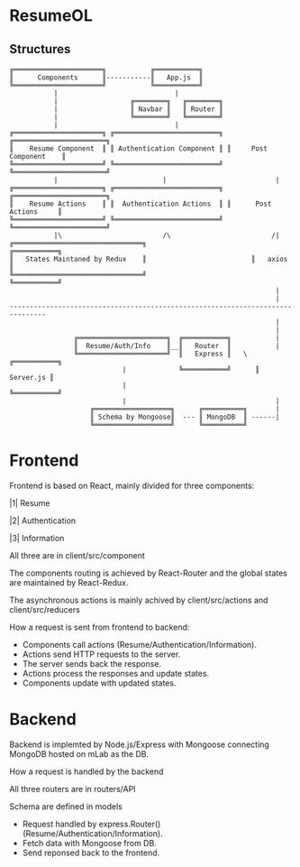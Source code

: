 # ResumeOL

## Structures

```
╔══════════════════════╗           ╔═══════════╗ 
║      Components      ║-----------║   App.js  ║
╚══════════════════════╝           ╚═══════════╝       
           |                             |
           |                  ╔════════╗   ╔════════╗                             
           |                  ║ Navbar ║   ║ Router ║                             
           |                  ╚════════╝   ╚════════╝                             
           |                             |           
╔══════════════════════╗ ╔══════════════════════════╗ ╔═══════════════════════╗  
║    Resume Component  ║ ║ Authentication Component ║ ║     Post Component    ║  
╚══════════════════════╝ ╚══════════════════════════╝ ╚═══════════════════════╝
           |                          |                           |
╔══════════════════════╗ ╔══════════════════════════╗ ╔═══════════════════════╗  
║    Resume Actions    ║ ║  Authentication Actions  ║ ║      Post Actions     ║  
╚══════════════════════╝ ╚══════════════════════════╝ ╚═══════════════════════╝
           |\                         /\                         /|        
╔════════════════════════════════╗                          ╔═══════════╗ 
║   States Maintaned by Redux    ║                          ║   axios   ║
╚════════════════════════════════╝                          ╚═══════════╝     
                                                                  |
                                                                  |
-------------------------------------------------------------------------------
                                                                  |
                                                                  |
                ╔══════════════════════╗  ╔═══════════╗           |  
                ║  Resume/Auth/Info    ║__║   Router  ║           | 
                ╚══════════════════════╝  ║   Express ║   \  ╔═══════════╗
                            |             ╚═══════════╝      ║ Server.js ║
                            |                                ╚═══════════╝
                            |                                     |
                    ╔═══════════════════╗      ╔══════════╗       |
                    ║ Schema by Mongoose║  --- ║ MongoDB  ║ ------| 
                    ╚═══════════════════╝      ╚══════════╝
```



# Frontend

Frontend is based on React, mainly divided for three components:

|1| Resume 

|2| Authentication

|3| Information

All three are in client/src/component

The components routing is achieved by React-Router and the global states are maintained by React-Redux.

The asynchronous actions is mainly achived by client/src/actions and client/src/reducers

How a request is sent from frontend to backend:
 
- Components call actions (Resume/Authentication/Information).
- Actions send HTTP requests to the server.
- The server sends back the response.
- Actions process the responses and update states.
- Components update with updated states.


# Backend

Backend is implemted by Node.js/Express with Mongoose connecting MongoDB hosted on mLab as the DB.

How a request is handled by the backend

All three routers are in routers/API

Schema are defined in models

- Request handled by express.Router() (Resume/Authentication/Information).
- Fetch data with Mongoose from DB.
- Send reponsed back to the frontend.
